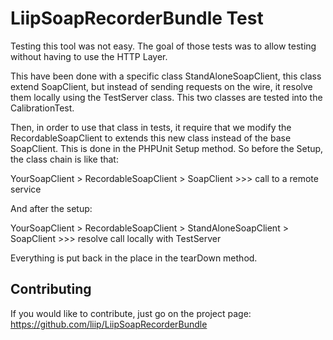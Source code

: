 LiipSoapRecorderBundle Test
===========================

Testing this tool was not easy. The goal of those tests was to allow testing without having to use the HTTP Layer.

This have been done with a specific class StandAloneSoapClient, this class extend SoapClient, but instead of sending
 requests on the wire, it resolve them locally using the TestServer class. This two classes are tested into the
 CalibrationTest.

Then, in order to use that class in tests, it require that we modify the RecordableSoapClient to extends this new class
 instead of the base SoapClient. This is done in the PHPUnit Setup method. So before the Setup, the class chain is like
 that:

   YourSoapClient > RecordableSoapClient > SoapClient >>> call to a remote service

And after the setup:

   YourSoapClient > RecordableSoapClient > StandAloneSoapClient > SoapClient >>> resolve call locally with TestServer

Everything is put back in the place in the tearDown method.


Contributing
------------
If you would like to contribute, just go on the project page: https://github.com/liip/LiipSoapRecorderBundle
